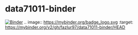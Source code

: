# data71011-binder
[![Binder](https://mybinder.org/badge_logo.svg)](https://mybinder.org/v2/gh/fazlur97/data71011-binder/HEAD)
.. image:: https://mybinder.org/badge_logo.svg
 :target: https://mybinder.org/v2/gh/fazlur97/data71011-binder/HEAD
